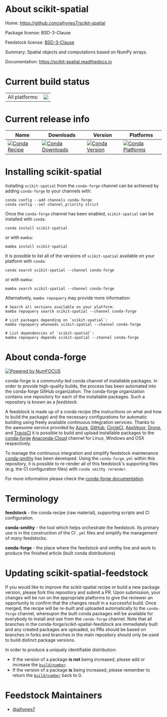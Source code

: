 About scikit-spatial
====================

Home: https://github.com/ajhynes7/scikit-spatial

Package license: BSD-3-Clause

Feedstock license: [BSD-3-Clause](https://github.com/conda-forge/scikit-spatial-feedstock/blob/main/LICENSE.txt)

Summary: Spatial objects and computations based on NumPy arrays.

Documentation: https://scikit-spatial.readthedocs.io

Current build status
====================


<table><tr><td>All platforms:</td>
    <td>
      <a href="https://dev.azure.com/conda-forge/feedstock-builds/_build/latest?definitionId=12330&branchName=main">
        <img src="https://dev.azure.com/conda-forge/feedstock-builds/_apis/build/status/scikit-spatial-feedstock?branchName=main">
      </a>
    </td>
  </tr>
</table>

Current release info
====================

| Name | Downloads | Version | Platforms |
| --- | --- | --- | --- |
| [![Conda Recipe](https://img.shields.io/badge/recipe-scikit--spatial-green.svg)](https://anaconda.org/conda-forge/scikit-spatial) | [![Conda Downloads](https://img.shields.io/conda/dn/conda-forge/scikit-spatial.svg)](https://anaconda.org/conda-forge/scikit-spatial) | [![Conda Version](https://img.shields.io/conda/vn/conda-forge/scikit-spatial.svg)](https://anaconda.org/conda-forge/scikit-spatial) | [![Conda Platforms](https://img.shields.io/conda/pn/conda-forge/scikit-spatial.svg)](https://anaconda.org/conda-forge/scikit-spatial) |

Installing scikit-spatial
=========================

Installing `scikit-spatial` from the `conda-forge` channel can be achieved by adding `conda-forge` to your channels with:

```
conda config --add channels conda-forge
conda config --set channel_priority strict
```

Once the `conda-forge` channel has been enabled, `scikit-spatial` can be installed with `conda`:

```
conda install scikit-spatial
```

or with `mamba`:

```
mamba install scikit-spatial
```

It is possible to list all of the versions of `scikit-spatial` available on your platform with `conda`:

```
conda search scikit-spatial --channel conda-forge
```

or with `mamba`:

```
mamba search scikit-spatial --channel conda-forge
```

Alternatively, `mamba repoquery` may provide more information:

```
# Search all versions available on your platform:
mamba repoquery search scikit-spatial --channel conda-forge

# List packages depending on `scikit-spatial`:
mamba repoquery whoneeds scikit-spatial --channel conda-forge

# List dependencies of `scikit-spatial`:
mamba repoquery depends scikit-spatial --channel conda-forge
```


About conda-forge
=================

[![Powered by
NumFOCUS](https://img.shields.io/badge/powered%20by-NumFOCUS-orange.svg?style=flat&colorA=E1523D&colorB=007D8A)](https://numfocus.org)

conda-forge is a community-led conda channel of installable packages.
In order to provide high-quality builds, the process has been automated into the
conda-forge GitHub organization. The conda-forge organization contains one repository
for each of the installable packages. Such a repository is known as a *feedstock*.

A feedstock is made up of a conda recipe (the instructions on what and how to build
the package) and the necessary configurations for automatic building using freely
available continuous integration services. Thanks to the awesome service provided by
[Azure](https://azure.microsoft.com/en-us/services/devops/), [GitHub](https://github.com/),
[CircleCI](https://circleci.com/), [AppVeyor](https://www.appveyor.com/),
[Drone](https://cloud.drone.io/welcome), and [TravisCI](https://travis-ci.com/)
it is possible to build and upload installable packages to the
[conda-forge](https://anaconda.org/conda-forge) [Anaconda-Cloud](https://anaconda.org/)
channel for Linux, Windows and OSX respectively.

To manage the continuous integration and simplify feedstock maintenance
[conda-smithy](https://github.com/conda-forge/conda-smithy) has been developed.
Using the ``conda-forge.yml`` within this repository, it is possible to re-render all of
this feedstock's supporting files (e.g. the CI configuration files) with ``conda smithy rerender``.

For more information please check the [conda-forge documentation](https://conda-forge.org/docs/).

Terminology
===========

**feedstock** - the conda recipe (raw material), supporting scripts and CI configuration.

**conda-smithy** - the tool which helps orchestrate the feedstock.
                   Its primary use is in the construction of the CI ``.yml`` files
                   and simplify the management of *many* feedstocks.

**conda-forge** - the place where the feedstock and smithy live and work to
                  produce the finished article (built conda distributions)


Updating scikit-spatial-feedstock
=================================

If you would like to improve the scikit-spatial recipe or build a new
package version, please fork this repository and submit a PR. Upon submission,
your changes will be run on the appropriate platforms to give the reviewer an
opportunity to confirm that the changes result in a successful build. Once
merged, the recipe will be re-built and uploaded automatically to the
`conda-forge` channel, whereupon the built conda packages will be available for
everybody to install and use from the `conda-forge` channel.
Note that all branches in the conda-forge/scikit-spatial-feedstock are
immediately built and any created packages are uploaded, so PRs should be based
on branches in forks and branches in the main repository should only be used to
build distinct package versions.

In order to produce a uniquely identifiable distribution:
 * If the version of a package **is not** being increased, please add or increase
   the [``build/number``](https://docs.conda.io/projects/conda-build/en/latest/resources/define-metadata.html#build-number-and-string).
 * If the version of a package **is** being increased, please remember to return
   the [``build/number``](https://docs.conda.io/projects/conda-build/en/latest/resources/define-metadata.html#build-number-and-string)
   back to 0.

Feedstock Maintainers
=====================

* [@ajhynes7](https://github.com/ajhynes7/)

